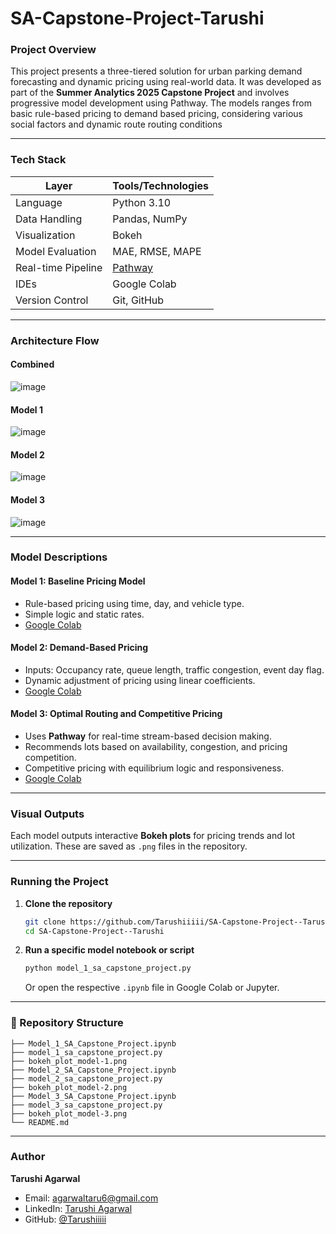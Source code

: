 # SA-Capstone-Project-Tarushi

###  Project Overview

This project presents a three-tiered solution for urban parking demand forecasting and dynamic pricing using real-world data. It was developed as part of the **Summer Analytics 2025 Capstone Project** and involves progressive model development using Pathway. The models ranges from  basic rule-based pricing to demand based pricing, considering various social factors and dynamic route routing conditions

----
###  Tech Stack

| Layer              | Tools/Technologies             |
| ------------------ | ------------------------------ |
| Language           | Python 3.10                     |
| Data Handling      | Pandas, NumPy                  |
| Visualization      | Bokeh                          |
| Model Evaluation   | MAE, RMSE, MAPE                |
| Real-time Pipeline | [Pathway](https://pathway.com) |
| IDEs               | Google Colab                   |
| Version Control    | Git, GitHub                    |

---

### Architecture Flow

#### **Combined**
![image](https://github.com/user-attachments/assets/0a39ff1d-1bf7-4d2c-b534-a127ccec0329)

#### **Model 1**
![image](https://github.com/user-attachments/assets/978be946-c57a-4b07-bb73-8b524553c1b8)

#### **Model 2**
![image](https://github.com/user-attachments/assets/d138d5a5-c142-49e1-b386-77542c9c089c)

#### **Model 3**
![image](https://github.com/user-attachments/assets/28828ab5-6d17-41da-bdef-2f0d2311a147)

---

### Model Descriptions

#### **Model 1: Baseline Pricing Model**

* Rule-based pricing using time, day, and vehicle type.
* Simple logic and static rates.
* [Google Colab](https://colab.research.google.com/github/Tarushiiiii/SA-Capstone-Project--Tarushi/blob/main/Model_1_SA_Capstone_Project.ipynb)

#### **Model 2: Demand-Based Pricing**

* Inputs: Occupancy rate, queue length, traffic congestion, event day flag.
* Dynamic adjustment of pricing using linear coefficients.
* [Google Colab](https://colab.research.google.com/github/Tarushiiiii/SA-Capstone-Project--Tarushi/blob/main/Model_2_SA_Capstone_Project.ipynb)

#### **Model 3: Optimal Routing and Competitive Pricing**

* Uses **Pathway** for real-time stream-based decision making.
* Recommends lots based on availability, congestion, and pricing competition.
* Competitive pricing with equilibrium logic and responsiveness.
* [Google Colab](https://colab.research.google.com/github/Tarushiiiii/SA-Capstone-Project--Tarushi/blob/main/Model_3_SA_Capstone_Project.ipynb)

---

### Visual Outputs

Each model outputs interactive **Bokeh plots** for pricing trends and lot utilization. These are saved as `.png` files in the repository.

---

### Running the Project

1. **Clone the repository**

   ```bash
   git clone https://github.com/Tarushiiiii/SA-Capstone-Project--Tarushi.git
   cd SA-Capstone-Project--Tarushi
   ```

2. **Run a specific model notebook or script**

   ```bash
   python model_1_sa_capstone_project.py
   ```

   Or open the respective `.ipynb` file in Google Colab or Jupyter.

---

### 📁 Repository Structure

```
├── Model_1_SA_Capstone_Project.ipynb
├── model_1_sa_capstone_project.py
├── bokeh_plot_model-1.png
├── Model_2_SA_Capstone_Project.ipynb
├── model_2_sa_capstone_project.py
├── bokeh_plot_model-2.png
├── Model_3_SA_Capstone_Project.ipynb
├── model_3_sa_capstone_project.py
├── bokeh_plot_model-3.png
└── README.md
```

---

### Author

**Tarushi Agarwal**
- Email: [agarwaltaru6@gmail.com](mailto:agarwaltaru6@gmail.com)
- LinkedIn: [Tarushi Agarwal](https://www.linkedin.com/in/tarushi-agarwal-ba0a5a325/)
- GitHub: [@Tarushiiiii](https://github.com/Tarushiiiii)
